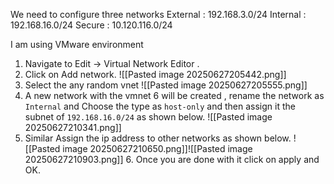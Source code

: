 We need to configure three networks 
External : 192.168.3.0/24
Internal :  192.168.16.0/24
Secure : 10.120.116.0/24

I am using VMware environment 
1. Navigate to Edit -> Virtual Network Editor .
2.  Click on Add network.
	![[Pasted image 20250627205442.png]]
3. Select the any random vnet
	![[Pasted image 20250627205555.png]]
4.  A new network with the vmnet 6 will be created , rename the network as `Internal` and Choose the type as `host-only` and then assign it the subnet of `192.168.16.0/24` as shown below.
   ![[Pasted image 20250627210341.png]]
5. Similar Assign the ip address to other networks as shown below.
	![[Pasted image 20250627210650.png]]![[Pasted image 20250627210903.png]]
	6. Once you are done with it click on apply and OK.